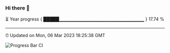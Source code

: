 ### Hi there 👋

⏳ Year progress { █████▁▁▁▁▁▁▁▁▁▁▁▁▁▁▁▁▁▁▁▁▁▁▁▁▁ } 17.74 %

---

⏰ Updated on Mon, 06 Mar 2023 18:25:38 GMT

![Progress Bar CI](https://github.com/ZhaoGui/ZhaoGui/workflows/Progress%20Bar%20CI/badge.svg)
